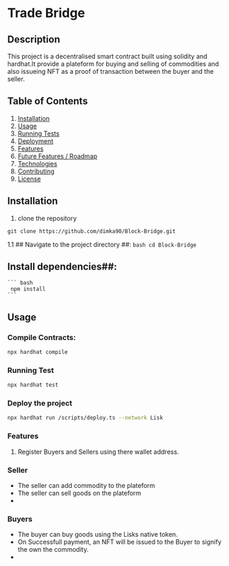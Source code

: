 # Trade Bridge

## Description
This project is a decentralised smart contract built using solidity and hardhat.It provide a plateform for buying and selling of commodities and also issueing NFT as a proof of transaction between the buyer and the seller.

## Table of Contents
1. [Installation](#installation)
2. [Usage](#usage)
3. [Running Tests](#running-tests)
4. [Deployment](#deployment)
5. [Features](#features)
6. [Future Features / Roadmap](#future-features-roadmap)
7. [Technologies](#technologies)
8. [Contributing](#contributing)
9. [License](#license)

## Installation
1. clone the repository
```
git clone https://github.com/dimka90/Block-Bridge.git
```

1.1 ## Navigate to the project directory ##:
    ```bash
    cd Block-Bridge
    ```

 ## Install dependencies##:
    ``` bash
     npm install
    ```

## Usage

### Compile Contracts:
```bash
npx hardhat compile
```
### Running Test
```bash
npx hardhat test
```

### Deploy the project
```bash
npx hardhat run /scripts/deploy.ts --network Lisk
```
### Features

1. Register Buyers and Sellers using there wallet address.
### Seller
- The seller can add commodity to the plateform
- The seller can sell goods on the plateform
- 
### Buyers 
- The buyer can buy goods using the Lisks native token.
- On Successfull payment, an NFT will be issued to the Buyer to signify the own the commodity.
- 